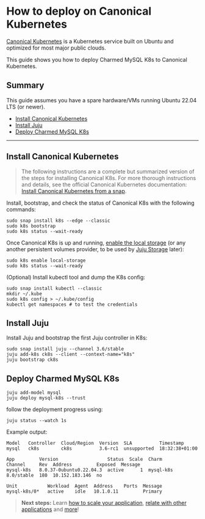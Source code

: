 # How to deploy on Canonical Kubernetes

[Canonical Kubernetes](https://ubuntu.com/kubernetes) is a Kubernetes service built on Ubuntu and optimized for most major public clouds. 

This guide shows you how to deploy Charmed MySQL K8s to Canonical Kubernetes.

## Summary
This guide assumes you have a spare hardware/VMs running Ubuntu 22.04 LTS (or newer). 

* [Install Canonical Kubernetes](#install-canonical-kubernetes)
* [Install Juju](#install-juju)
* [Deploy Charmed MySQL K8s](#deploy-charmed-mysql-k8s)

---

## Install Canonical Kubernetes

>The following instructions are a complete but summarized version of the steps for installing Canonical K8s. For more thorough instructions and details, see the official Canonical Kubernetes documentation: [Install Canonical Kubernetes from a snap](https://documentation.ubuntu.com/canonical-kubernetes/latest/src/snap/howto/install/snap/).

Install, bootstrap, and check the status of Canonical K8s with the following commands:
```shell
sudo snap install k8s --edge --classic
sudo k8s bootstrap
sudo k8s status --wait-ready
```

Once Canonical K8s is up and running, [enable the local storage](https://documentation.ubuntu.com/canonical-kubernetes/latest/snap/tutorial/getting-started/#enable-local-storage) (or any another persistent volumes provider, to be used by [Juju Storage](https://juju.is/docs/juju/storage) later):
```shell
sudo k8s enable local-storage
sudo k8s status --wait-ready
```

(Optional) Install kubectl tool and dump the K8s config:
```shell
sudo snap install kubectl --classic
mkdir ~/.kube
sudo k8s config > ~/.kube/config
kubectl get namespaces # to test the credentials
```

## Install Juju

Install Juju and bootstrap the first Juju controller in K8s:
```shell
sudo snap install juju --channel 3.6/stable
juju add-k8s ck8s --client --context-name="k8s"
juju bootstrap ck8s
```

## Deploy Charmed MySQL K8s

```shell
juju add-model mysql
juju deploy mysql-k8s --trust
```

follow the deployment progress using:
```shell
juju status --watch 1s
```

Example output:
```shell
Model   Controller  Cloud/Region  Version  SLA          Timestamp
mysql   ck8s        ck8s          3.6-rc1  unsupported  18:32:38+01:00

App         Version                  Status  Scale  Charm           Channel     Rev  Address         Exposed  Message
mysql-k8s   8.0.37-0ubuntu0.22.04.3  active      1  mysql-k8s       8.0/stable  180  10.152.183.146  no       

Unit           Workload  Agent  Address    Ports  Message
mysql-k8s/0*   active    idle   10.1.0.11         Primary
```

>**Next steps:** Learn [how to scale your application](/t/9675), [relate with other applications](/t/9671) and [more](/t/9677)!